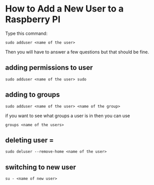# How to Add a New User to a Raspberry PI

Type this command:
```shell
sudo adduser <name of the user>
```

Then you will have to answer a few questions but that should be fine.

## adding permissions to user
```shell
sudo adduser <name of the user> sudo
```

## adding to groups
```shell
sudo adduser <name of the user> <name of the group>
```

if you want to see what groups a user is in then you can use
```shell
groups <name of the users>
```

## deleting user =
```shell
sudo deluser --remove-home <name of the user>
```

## switching to new user
```shell
su - <name of new user>
```
